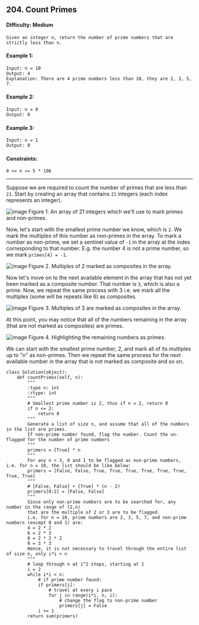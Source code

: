 ## 204. Count Primes

#### Difficulty: Medium

```
Given an integer n, return the number of prime numbers that are strictly less than n.
```

#### Example 1:
```
Input: n = 10
Output: 4
Explanation: There are 4 prime numbers less than 10, they are 2, 3, 5, 7.
```

#### Example 2:
```
Input: n = 0
Output: 0
```

#### Example 3:
```
Input: n = 1
Output: 0
```

#### Constraints:
```
0 <= n <= 5 * 106
```
---

Suppose we are required to count the number of primes that are less than ```21```. Start by creating an array that contains ```21``` integers (each index represents an integer).

![image](https://leetcode.com/problems/count-primes/Figures/204/img1.png)
Figure 1. An array of 21 integers which we'll use to mark primes and non-primes.

Now, let's start with the smallest prime number we know, which is ```2```. We mark the multiples of this number as non-primes in the array. To mark a number as non-prime, we set a sentinel value of ```-1``` in the array at the index corresponding to that number. E.g. the number 4 is not a prime number, so we mark ```primes[4] = -1```.

![image](https://leetcode.com/problems/count-primes/Figures/204/img2.png)
Figure 2. Multiples of 2 marked as composites in the array.

Now let's move on to the next available element in the array that has not yet been marked as a composite number. That number is ```3```, which is also a prime. Now, we repeat the same process with 3 i.e. we mark all the multiples (some will be repeats like 6) as composites.

![image](https://leetcode.com/problems/count-primes/Figures/204/img3.png)
Figure 3. Multiples of 3 are marked as composites in the array.

At this point, you may notice that all of the numbers remaining in the array (that are not marked as composites) are primes.

![image](https://leetcode.com/problems/count-primes/Figures/204/img4.png)
Figure 4. Highlighting the remaining numbers as primes.

We can start with the smallest prime number, 2, and mark all of its multiples up to "n" as non-primes. Then we repeat the same process for the next available number in the array that is not marked as composite and so on.

```{Python}
class Solution(object):
    def countPrimes(self, n):
        """
        :type n: int
        :rtype: int
        """
        # Smallest prime number is 2, thus if n = 2, return 0
        if n <= 2:
            return 0
        """
        Generate a list of size n, and assume that all of the numbers in the list are primes.
        If non-prime number found, flag the number. Count the un-flagged for the number of prime numbers
        """
        primers = [True] * n
        """
        For any n > 3, 0 and 1 to be flagged as non-prime numbers, i.e. for n = 10, the list should be like below:
        primers = [False, False, True, True, True, True, True, True, True, True]
        """
        # [False, False] + [True] * (n - 2)
        primers[0:2] = [False, False]
        """
        Since only non-prime numbers are to be searched for, any number in the range of (2,n)
        that are the multiple of 2 or 3 are to be flagged.
        i.e. for n = 10, prime numbers are 2, 3, 5, 7, and non-prime numbers (except 0 and 1) are:
        4 = 2 * 2
        6 = 2 * 3
        8 = 2 * 2 * 2
        9 = 3 * 3
        Hence, it is not necessary to travel through the entire list of size n, only i*i < n
        """
        # loop through n at i^2 steps, starting at 2
        i = 2
        while i*i < n:
            # if prime number found:
            if primers[i]:
                # travel at every i pace
                for j in range(i*i, n, i):
                    # change the flag to non-prime number
                    primers[j] = False
            i += 1
        return sum(primers)
```
